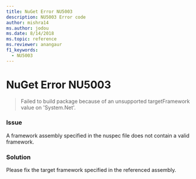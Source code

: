 ```yaml
---
title: NuGet Error NU5003
description: NU5003 Error code
author: mishra14
ms.author: jodou
ms.date: 8/14/2018
ms.topic: reference
ms.reviewer: anangaur
f1_keywords: 
  - NU5003
---
```


# NuGet Error NU5003
> Failed to build package because of an unsupported targetFramework value on 'System.Net'.

### Issue

A framework assembly specified in the nuspec file does not contain a valid framework.


### Solution

Please fix the target framework specified in the referenced assembly.

